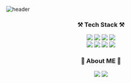 ![header](https://capsule-render.vercel.app/api?type=waving&color=auto&height=300&section=header&text=SUJIN%20LEE&fontSize=90)

<h3 align="center"> ⚒️ Tech Stack ⚒️ </h3>

<p align="center">
<img src="https://img.shields.io/badge/Python-3766AB?style=flat-square&logo=Python&logoColor=white"/>
<img src="https://img.shields.io/badge/Javascript-F7DF1E?style=flat-square&logo=Javascript&logoColor=white"/>
<img src="https://img.shields.io/badge/HTML5-E34F26?style=flat-square&logo=HTML5&logoColor=white"/>
<img src="https://img.shields.io/badge/CSS3-1572B6?style=flat-square&logo=CSS3&logoColor=white"/>
<br>
<img src="https://img.shields.io/badge/MySQL-4479A1?style=flat-square&logo=MySQL&logoColor=white"/>
<img src="https://img.shields.io/badge/MariaDB-003545?style=flat-square&logo=MySQL&logoColor=white"/>
<img src="https://img.shields.io/badge/Git-F05032?style=flat-square&logo=Git&logoColor=white"/>
<img src="https://img.shields.io/badge/Docker-2496ED?style=flat-square&logo=Docker&logoColor=white"/>
</p> 

<h3 align="center"> 🌷 About ME 🌷 </h3>
<p align="center">
<a href="https://velog.io/@sugenius77"><img src="https://img.shields.io/badge/Tech Blog-20C997?style=flat-square&logo=Velog&logoColor=white"/></a>
<a href="https://sujin0812.notion.site/Hello-my-world-a61ab6a835ee42528ec38d867d7e43f3"><img src="https://img.shields.io/badge/Portfolio-000000?style=flat-square&logo=Notion&logoColor=white"/></a>
</p>
